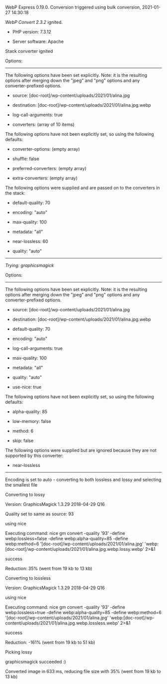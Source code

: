 WebP Express 0.19.0. Conversion triggered using bulk conversion, 2021-01-27 14:30:18

*WebP Convert 2.3.2*  ignited.
- PHP version: 7.3.12
- Server software: Apache

Stack converter ignited

Options:
------------
The following options have been set explicitly. Note: it is the resulting options after merging down the "jpeg" and "png" options and any converter-prefixed options.
- source: [doc-root]/wp-content/uploads/2021/01/alina.jpg
- destination: [doc-root]/wp-content/uploads/2021/01/alina.jpg.webp
- log-call-arguments: true
- converters: (array of 10 items)

The following options have not been explicitly set, so using the following defaults:
- converter-options: (empty array)
- shuffle: false
- preferred-converters: (empty array)
- extra-converters: (empty array)

The following options were supplied and are passed on to the converters in the stack:
- default-quality: 70
- encoding: "auto"
- max-quality: 100
- metadata: "all"
- near-lossless: 60
- quality: "auto"
------------


*Trying: graphicsmagick* 

Options:
------------
The following options have been set explicitly. Note: it is the resulting options after merging down the "jpeg" and "png" options and any converter-prefixed options.
- source: [doc-root]/wp-content/uploads/2021/01/alina.jpg
- destination: [doc-root]/wp-content/uploads/2021/01/alina.jpg.webp
- default-quality: 70
- encoding: "auto"
- log-call-arguments: true
- max-quality: 100
- metadata: "all"
- quality: "auto"
- use-nice: true

The following options have not been explicitly set, so using the following defaults:
- alpha-quality: 85
- low-memory: false
- method: 6
- skip: false

The following options were supplied but are ignored because they are not supported by this converter:
- near-lossless
------------

Encoding is set to auto - converting to both lossless and lossy and selecting the smallest file

Converting to lossy
Version: GraphicsMagick 1.3.29 2018-04-29 Q16 
Quality set to same as source: 93
using nice
Executing command: nice gm convert -quality '93' -define webp:lossless=false -define webp:alpha-quality=85 -define webp:method=6 '[doc-root]/wp-content/uploads/2021/01/alina.jpg' 'webp:[doc-root]/wp-content/uploads/2021/01/alina.jpg.webp.lossy.webp' 2>&1
success
Reduction: 35% (went from 19 kb to 13 kb)

Converting to lossless
Version: GraphicsMagick 1.3.29 2018-04-29 Q16 
using nice
Executing command: nice gm convert -quality '93' -define webp:lossless=true -define webp:alpha-quality=85 -define webp:method=6 '[doc-root]/wp-content/uploads/2021/01/alina.jpg' 'webp:[doc-root]/wp-content/uploads/2021/01/alina.jpg.webp.lossless.webp' 2>&1
success
Reduction: -161% (went from 19 kb to 51 kb)

Picking lossy
graphicsmagick succeeded :)

Converted image in 633 ms, reducing file size with 35% (went from 19 kb to 13 kb)
